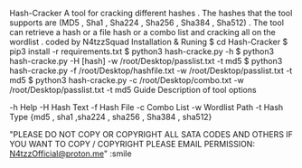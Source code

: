 Hash-Cracker
A tool for cracking different hashes . The hashes that the tool supports are (MD5 , Sha1 , Sha224 , Sha256 , Sha384 , Sha512) . The tool can retrieve a hash or a file hash or a combo list and cracking all on the wordlist . coded by N4tzzSquad
Installation & Runing
$ cd Hash-Cracker 
$ pip3 install -r requirements.txt
$ python3 hash-cracke.py -h 
$ python3 hash-cracke.py -H [hash] -w /root/Desktop/passlist.txt -t md5
$ python3 hash-cracke.py -f /root/Desktop/hashfile.txt -w /root/Desktop/passlist.txt -t md5
$ python3 hash-cracke.py -c /root/Desktop/combo.txt -w /root/Desktop/passlist.txt -t md5
Guide
Description of tool options

-h Help
-H Hash Text
-f Hash File
-c Combo List
-w Wordlist Path
-t Hash Type {md5 , sha1 ,sha224 , sha256 , Sha384 , sha512}

"PLEASE DO NOT COPY OR COPYRIGHT ALL SATA CODES AND OTHERS IF YOU WANT TO COPY / COPYRIGHT PLEASE EMAIL PERMISSION: N4tzzOfficial@proton.me"
:smile
